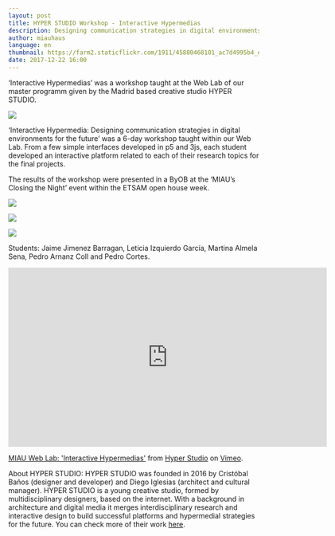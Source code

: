 ```yaml
---
layout: post
title: HYPER STUDIO Workshop - Interactive Hypermedias
description: Designing communication strategies in digital environments for the future 
author: miauhaus
language: en
thumbnail: https://farm2.staticflickr.com/1911/45880468101_ac7d4995b4_o_d.jpg
date: 2017-12-22 16:00
---
```


‘Interactive Hypermedias’ was a workshop taught at the Web Lab of our master programm given by the Madrid based creative studio HYPER STUDIO.

![](https://media.giphy.com/media/2UKuQaIpTHTB0mDiUE/giphy.gif)

‘Interactive Hypermedia: Designing communication strategies in digital environments for the future’ was a 6-day workshop taught within our Web Lab. From a few simple interfaces developed in p5 and 3js, each student developed an interactive platform related to each of their research topics for the final projects.

The results of the workshop were presented in a ByOB at the ‘MIAU’s Closing the Night’ event within the ETSAM open house week.

![](https://farm5.staticflickr.com/4917/44064020970_6a4891803f_o_d.jpg)

![](https://farm5.staticflickr.com/4891/45156506604_674e198012_o_d.jpg)

![](https://farm5.staticflickr.com/4904/45156507034_706e0669e8_o_d.jpg)

Students: Jaime Jimenez Barragan, Leticia Izquierdo García, Martina Almela Sena, Pedro Arnanz Coll and Pedro Cortes.

<iframe src="https://player.vimeo.com/video/248907666" width="640" height="360" frameborder="0" webkitallowfullscreen mozallowfullscreen allowfullscreen></iframe>
<p><a href="https://vimeo.com/248907666">MIAU Web Lab: &#039;Interactive Hypermedias&#039;</a> from <a href="https://vimeo.com/hyperstudioes">Hyper Studio</a> on <a href="https://vimeo.com">Vimeo</a>.</p>

About HYPER STUDIO: HYPER STUDIO was founded in 2016 by Cristóbal Baños (designer and developer) and Diego Iglesias (architect and cultural manager). HYPER STUDIO is a young creative studio, formed by multidisciplinary designers, based on the internet. With a background in architecture and digital media it merges interdisciplinary research and interactive design to build successful platforms and hypermedial strategies for the future. You can check more of their work [here](https://hyperstudio.es/en/).
